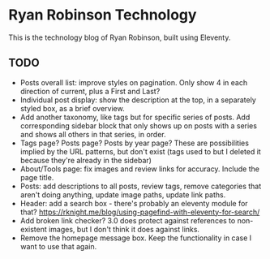 # Ryan Robinson Technology

This is the technology blog of Ryan Robinson, built using Eleventy.

## TODO

- Posts overall list: improve styles on pagination. Only show 4 in each direction of current, plus a First and Last?
- Individual post display: show the description at the top, in a separately styled box, as a brief overview.
- Add another taxonomy, like tags but for specific series of posts. Add corresponding sidebar block that only shows up on posts with a series and shows all others in that series, in order.
- Tags page? Posts page? Posts by year page? These are possibilities implied by the URL patterns, but don't exist (tags used to but I deleted it because they're already in the sidebar)
- About/Tools page: fix images and review links for accuracy. Include the page title.
- Posts: add descriptions to all posts, review tags, remove categories that aren't doing anything, update image paths, update link paths.
- Header: add a search box - there's probably an eleventy module for that? https://rknight.me/blog/using-pagefind-with-eleventy-for-search/
- Add broken link checker? 3.0 does protect against references to non-existent images, but I don't think it does against links.
- Remove the homepage message box. Keep the functionality in case I want to use that again.
